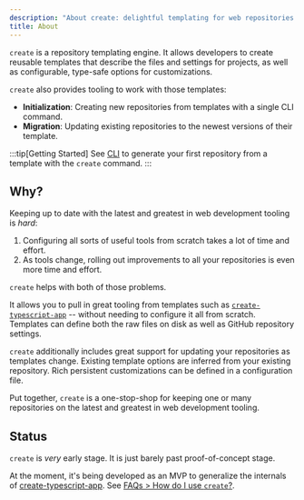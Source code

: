 ```yaml
---
description: "About create: delightful templating for web repositories."
title: About
---
```


`create` is a repository templating engine.
It allows developers to create reusable templates that describe the files and settings for projects, as well as configurable, type-safe options for customizations.

`create` also provides tooling to work with those templates:

- **Initialization**: Creating new repositories from templates with a single CLI command.
- **Migration**: Updating existing repositories to the newest versions of their template.

:::tip[Getting Started]
See [CLI](./cli) to generate your first repository from a template with the `create` command.
:::

## Why?

Keeping up to date with the latest and greatest in web development tooling is _hard_:

1. Configuring all sorts of useful tools from scratch takes a lot of time and effort.
2. As tools change, rolling out improvements to all your repositories is even more time and effort.

`create` helps with both of those problems.

It allows you to pull in great tooling from templates such as [`create-typescript-app`](https://github.com/JoshuaKGoldberg/create-typescript-app) -- without needing to configure it all from scratch.
Templates can define both the raw files on disk as well as GitHub repository settings.

`create` additionally includes great support for updating your repositories as templates change.
Existing template options are inferred from your existing repository.
Rich persistent customizations can be defined in a configuration file.

Put together, `create` is a one-stop-shop for keeping one or many repositories on the latest and greatest in web development tooling.

## Status

`create` is _very_ early stage.
It is just barely past proof-of-concept stage.

At the moment, it's being developed as an MVP to generalize the internals of [create-typescript-app](https://github.com/JoshuaKGoldberg/create-typescript-app).
See [FAQs > How do I use `create`?](./faqs#how-do-i-use-create).
